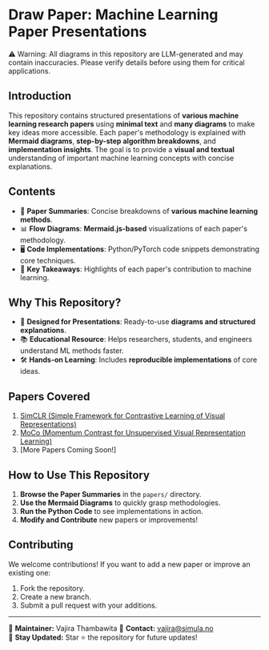 # Draw Paper: Machine Learning Paper Presentations
⚠ Warning: All diagrams in this repository are LLM-generated and may contain inaccuracies. Please verify details before using them for critical applications.

## Introduction
This repository contains structured presentations of **various machine learning research papers** using **minimal text** and **many diagrams** to make key ideas more accessible. Each paper's methodology is explained with **Mermaid diagrams**, **step-by-step algorithm breakdowns**, and **implementation insights**. The goal is to provide a **visual and textual** understanding of important machine learning concepts with concise explanations.

## Contents
- 📄 **Paper Summaries**: Concise breakdowns of **various machine learning methods**.
- 📊 **Flow Diagrams**: **Mermaid.js-based** visualizations of each paper's methodology.
- 🖥 **Code Implementations**: Python/PyTorch code snippets demonstrating core techniques.
- 🎯 **Key Takeaways**: Highlights of each paper's contribution to machine learning.

## Why This Repository?
- 🔬 **Designed for Presentations**: Ready-to-use **diagrams and structured explanations**.
- 📚 **Educational Resource**: Helps researchers, students, and engineers understand ML methods faster.
- 🛠 **Hands-on Learning**: Includes **reproducible implementations** of core ideas.

## Papers Covered
1. [SimCLR (Simple Framework for Contrastive Learning of Visual Representations)](papers/SimCLR.md)
2. [MoCo (Momentum Contrast for Unsupervised Visual Representation Learning)](papers/MoCo.md)
3. [More Papers Coming Soon!]

## How to Use This Repository
1. **Browse the Paper Summaries** in the `papers/` directory.
2. **Use the Mermaid Diagrams** to quickly grasp methodologies.
3. **Run the Python Code** to see implementations in action.
4. **Modify and Contribute** new papers or improvements!

## Contributing
We welcome contributions! If you want to add a new paper or improve an existing one:
1. Fork the repository.
2. Create a new branch.
3. Submit a pull request with your additions.

---
📝 **Maintainer:**  Vajira Thambawita
📩 **Contact:** vajira@simula.no  
🚀 **Stay Updated:** Star ⭐ the repository for future updates!

